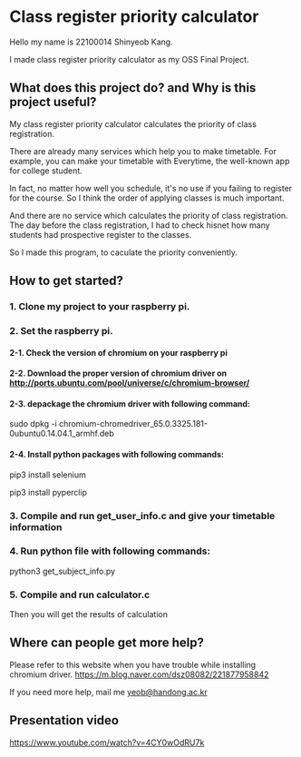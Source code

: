 # Class register priority calculator
Hello my name is 22100014 Shinyeob Kang.

I made class register priority calculator as my OSS Final Project.

## What does this project do? and Why is this project useful?
My class register priority calculator calculates the priority of class registration.

There are already many services which help you to make timetable. For example, you can make your timetable with Everytime, the well-known app for college student.

In fact, no matter how well you schedule, it's no use if you failing to register for the course. So I think the order of applying classes is much important.

And there are no service which calculates the priority of class registration. The day before the class registration, I had to check hisnet how many students had prospective register to the classes.

So I made this program, to caculate the priority conveniently.

## How to get started?
### 1. Clone my project to your raspberry pi.
### 2. Set the raspberry pi.
#### 2-1. Check the version of chromium on your raspberry pi
#### 2-2. Download the proper version of chromium driver on http://ports.ubuntu.com/pool/universe/c/chromium-browser/
#### 2-3. depackage the chromium driver with following command:
sudo dpkg -i chromium-chromedriver_65.0.3325.181-0ubuntu0.14.04.1_armhf.deb
#### 2-4. Install python packages with following commands:
pip3 install selenium

pip3 install pyperclip
### 3. Compile and run get_user_info.c and give your timetable information
### 4. Run python file with following commands:
python3 get_subject_info.py
### 5. Compile and run calculator.c
Then you will get the results of calculation

## Where can people get more help?
Please refer to this website when you have trouble while installing chromium driver. https://m.blog.naver.com/dsz08082/221877958842

If you need more help, mail me yeob@handong.ac.kr

## Presentation video
https://www.youtube.com/watch?v=4CY0wOdRU7k

